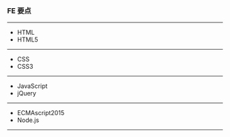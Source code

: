 ### FE 要点
---
* HTML
* HTML5
---
* CSS
* CSS3
---
* JavaScript
* jQuery
---
* ECMAscript2015
* Node.js
---
